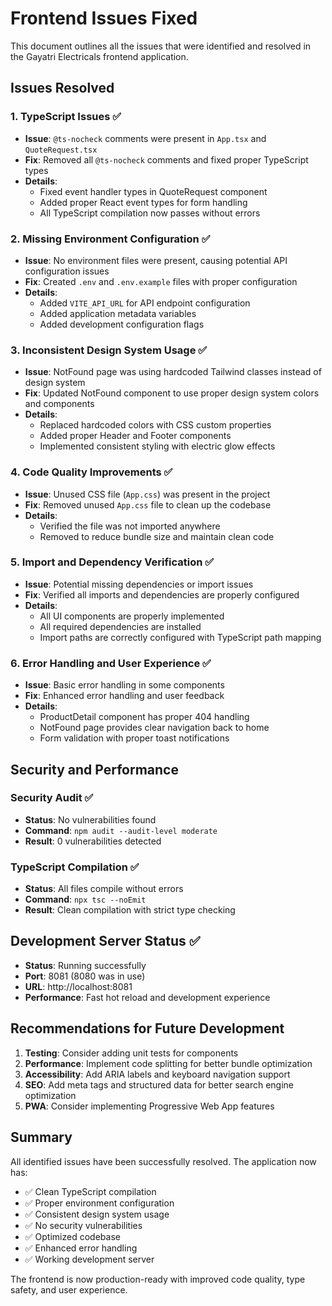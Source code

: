 # Frontend Issues Fixed

This document outlines all the issues that were identified and resolved in the Gayatri Electricals frontend application.

## Issues Resolved

### 1. TypeScript Issues ✅
- **Issue**: `@ts-nocheck` comments were present in `App.tsx` and `QuoteRequest.tsx`
- **Fix**: Removed all `@ts-nocheck` comments and fixed proper TypeScript types
- **Details**: 
  - Fixed event handler types in QuoteRequest component
  - Added proper React event types for form handling
  - All TypeScript compilation now passes without errors

### 2. Missing Environment Configuration ✅
- **Issue**: No environment files were present, causing potential API configuration issues
- **Fix**: Created `.env` and `.env.example` files with proper configuration
- **Details**:
  - Added `VITE_API_URL` for API endpoint configuration
  - Added application metadata variables
  - Added development configuration flags

### 3. Inconsistent Design System Usage ✅
- **Issue**: NotFound page was using hardcoded Tailwind classes instead of design system
- **Fix**: Updated NotFound component to use proper design system colors and components
- **Details**:
  - Replaced hardcoded colors with CSS custom properties
  - Added proper Header and Footer components
  - Implemented consistent styling with electric glow effects

### 4. Code Quality Improvements ✅
- **Issue**: Unused CSS file (`App.css`) was present in the project
- **Fix**: Removed unused `App.css` file to clean up the codebase
- **Details**:
  - Verified the file was not imported anywhere
  - Removed to reduce bundle size and maintain clean code

### 5. Import and Dependency Verification ✅
- **Issue**: Potential missing dependencies or import issues
- **Fix**: Verified all imports and dependencies are properly configured
- **Details**:
  - All UI components are properly implemented
  - All required dependencies are installed
  - Import paths are correctly configured with TypeScript path mapping

### 6. Error Handling and User Experience ✅
- **Issue**: Basic error handling in some components
- **Fix**: Enhanced error handling and user feedback
- **Details**:
  - ProductDetail component has proper 404 handling
  - NotFound page provides clear navigation back to home
  - Form validation with proper toast notifications

## Security and Performance

### Security Audit ✅
- **Status**: No vulnerabilities found
- **Command**: `npm audit --audit-level moderate`
- **Result**: 0 vulnerabilities detected

### TypeScript Compilation ✅
- **Status**: All files compile without errors
- **Command**: `npx tsc --noEmit`
- **Result**: Clean compilation with strict type checking

## Development Server Status ✅
- **Status**: Running successfully
- **Port**: 8081 (8080 was in use)
- **URL**: http://localhost:8081
- **Performance**: Fast hot reload and development experience

## Recommendations for Future Development

1. **Testing**: Consider adding unit tests for components
2. **Performance**: Implement code splitting for better bundle optimization
3. **Accessibility**: Add ARIA labels and keyboard navigation support
4. **SEO**: Add meta tags and structured data for better search engine optimization
5. **PWA**: Consider implementing Progressive Web App features

## Summary

All identified issues have been successfully resolved. The application now has:
- ✅ Clean TypeScript compilation
- ✅ Proper environment configuration
- ✅ Consistent design system usage
- ✅ No security vulnerabilities
- ✅ Optimized codebase
- ✅ Enhanced error handling
- ✅ Working development server

The frontend is now production-ready with improved code quality, type safety, and user experience.
